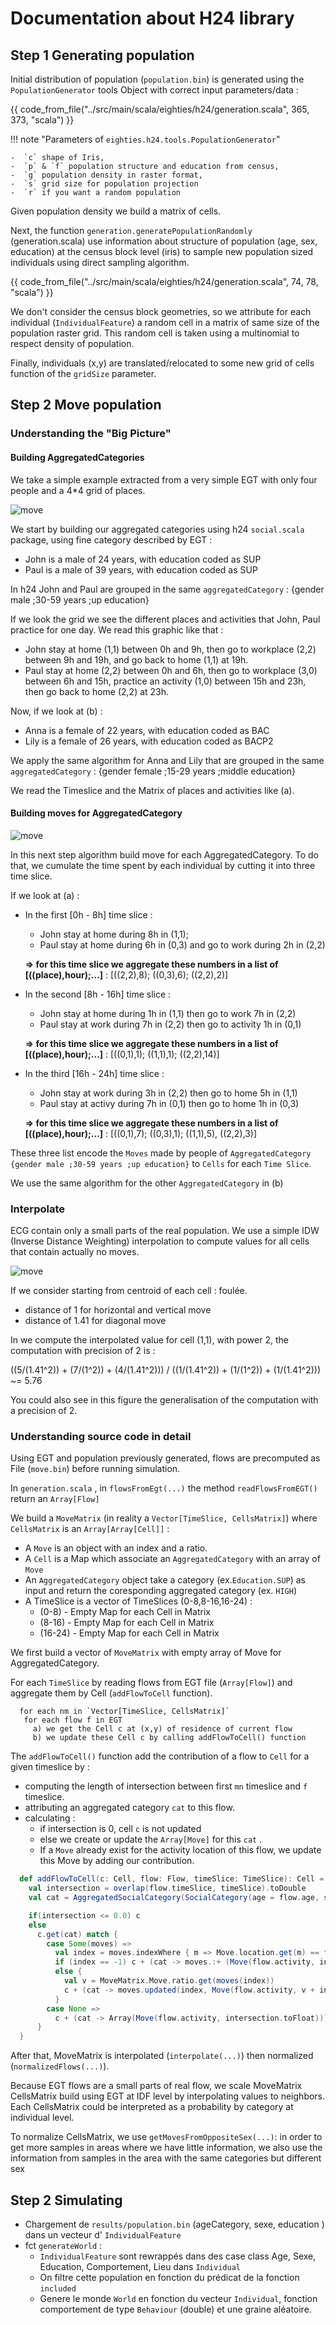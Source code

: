 # Documentation about H24 library


## Step 1 Generating population

Initial distribution of population (`population.bin`) is generated using the `PopulationGenerator` tools Object with correct input parameters/data :

{{ code_from_file("../src/main/scala/eighties/h24/generation.scala", 365, 373, "scala") }}

!!! note "Parameters of `eighties.h24.tools.PopulationGenerator`"

    -  `c` shape of Iris,
    -  `p` & `f` population structure and education from census,
    -  `g` population density in raster format,
    -  `s` grid size for population projection
    -  `r` if you want a random population

Given population density we build a matrix of cells.

Next, the function `generation.generatePopulationRandomly` (generation.scala) use information about structure of population (age, sex, education) at the census block level (iris) to sample new population sized individuals using direct sampling algorithm.

{{ code_from_file("../src/main/scala/eighties/h24/generation.scala", 74, 78, "scala") }}

We don't consider the census block geometries, so we attribute for each individual (`IndividualFeature`) a random cell in a matrix of same size of the population raster grid. This random cell is taken using a multinomial to respect density of population.

Finally, individuals (x,y) are translated/relocated to some new grid of cells function of the `gridSize` parameter.

## Step 2 Move population

### Understanding the "Big Picture"

#### Building AggregatedCategories

We take a simple example extracted from a very simple EGT with only four people and a 4*4 grid of places.

![move](./images/doc/move1.jpg)

We start by building our aggregated categories using h24 `social.scala` package, using fine category described by EGT : 

- John is a male of 24 years, with education coded as SUP
- Paul is a male of 39 years, with education coded as SUP

In h24 John and Paul are grouped in the same `aggregatedCategory` : {gender male ;30-59 years ;up education}  

If we look the grid we see the different places and activities that John, Paul practice for one day. We read this graphic like that : 

- John stay at home (1,1) between 0h and 9h, then go to workplace (2,2) between 9h and 19h, and go back to home (1,1) at 19h. 
- Paul stay at home (2,2) between 0h and 6h, then go to workplace (3,0) between 6h and 15h, practice an activity (1,0) between 15h and 23h, then go back to home (2,2) at 23h.

Now, if we look at (b) :

- Anna is a female of 22 years, with education coded as BAC
- Lily is a female of 26 years, with education coded as BACP2

We apply the same algorithm for Anna and Lily that are grouped in the same `aggregatedCategory` : {gender female ;15-29 years ;middle education}

We read the Timeslice and the Matrix of places and activities like (a).

#### Building moves for AggregatedCategory

![move](./images/doc/move2.jpg)

In this next step algorithm build move for each AggregatedCategory. To do that, we cumulate the time spent by each individual by cutting it into three time slice.

If we look at (a) : 

- In the first [0h - 8h] time slice : 
  - John stay at home during 8h in (1,1);
  - Paul stay at home during 6h in (0,3) and go to work during 2h in (2,2)
  
  **=> for this time slice we aggregate these numbers in a list of [((place),hour);...]** : [((2,2),8); ((0,3),6); ((2,2),2)]

- In the second [8h - 16h] time slice :
  - John stay at home during 1h in (1,1) then go to work 7h in (2,2)
  - Paul stay at work during 7h in (2,2) then go to activity 1h in (0,1)

  **=> for this time slice we aggregate these numbers in a list of [((place),hour);...]** : [((0,1),1); ((1,1),1); ((2,2),14)]

- In the third [16h - 24h] time slice :
  - John stay at work during 3h in (2,2) then go to home 5h in (1,1)
  - Paul stay at activy during 7h in (0,1) then go to home 1h in (0,3)

  **=> for this time slice we aggregate these numbers in a list of [((place),hour);...]** : [((0,1),7); ((0,3),1); ((1,1),5), ((2,2),3)]

These three list encode the `Moves` made by people of `AggregatedCategory {gender male ;30-59 years ;up education}` to `Cells` for each `Time Slice`. 

We use the same algorithm for the other `AggregatedCategory` in (b)

### Interpolate 

ECG contain only a small parts of the real population. We use a simple IDW (Inverse Distance Weighting) interpolation to compute values for all cells that contain actually no moves.

![move](./images/doc/move3.png)

If we consider starting from centroid of each cell : foulée.

- distance of 1 for horizontal and vertical move 
- distance of 1.41 for diagonal move

In we compute the interpolated value for cell (1,1), with power 2, the computation with precision of 2 is :

((5/(1.41^2)) + (7/(1^2)) + (4/(1.41^2))) / ((1/(1.41^2)) + (1/(1^2)) + (1/(1.41^2))) ~= 5.76

You could also see in this figure the generalisation of the computation with a precision of 2.

### Understanding source code in detail

Using EGT and population previously generated, flows are precomputed as File (`move.bin`) before running simulation.

In `generation.scala` , in `flowsFromEgt(...)` the method `readFlowsFromEGT()` return an `Array[Flow]`

We build a `MoveMatrix` (in reality a `Vector[TimeSlice, CellsMatrix]`) where `CellsMatrix` is an `Array[Array[Cell]]`  :

- A `Move` is an object with an index and a ratio.
- A `Cell` is a Map which associate an `AggregatedCategory` with an array of `Move`
- An `AggregatedCategory` object take a category (ex.`Education.SUP`) as input and return the coresponding aggregated category (ex. `HIGH`)
- A TimeSlice is a vector of TimeSlices (0-8,8-16,16-24) :
    - (0-8) - Empty Map for each Cell in Matrix
    - (8-16) - Empty Map for each Cell in Matrix
    - (16-24) - Empty Map for each Cell in Matrix

We first build a vector of `MoveMatrix` with empty array of Move for AggregatedCategory.

For each `TimeSlice` by reading flows from EGT file (`Array[Flow]`) and aggregate them by Cell (`addFlowToCell` function).

```
  for each nm in `Vector[TimeSlice, CellsMatrix]`  
   for each flow f in EGT  
     a) we get the Cell c at (x,y) of residence of current flow 
     b) we update these Cell c by calling addFlowToCell() function
``` 

The `addFlowToCell()` function add the contribution of a flow to `Cell` for a given timeslice by :
- computing the length of intersection between first `mn` timeslice and `f` timeslice.
- attributing an aggregated category `cat` to this flow.
- calculating :
    - if intersection is 0, cell `c` is not updated
    - else we create or update the `Array[Move]` for this `cat` .
    - If a `Move` already exist for the activity location of this flow, we update this Move by adding our contribution.

```scala
  def addFlowToCell(c: Cell, flow: Flow, timeSlice: TimeSlice): Cell = {
    val intersection = overlap(flow.timeSlice, timeSlice).toDouble
    val cat = AggregatedSocialCategory(SocialCategory(age = flow.age, sex = flow.sex, education = flow.education))

    if(intersection <= 0.0) c
    else
      c.get(cat) match {
        case Some(moves) =>
          val index = moves.indexWhere { m => Move.location.get(m) == flow.activity }
          if (index == -1) c + (cat -> moves.:+ (Move(flow.activity, intersection.toFloat)))
          else {
            val v = MoveMatrix.Move.ratio.get(moves(index))
            c + (cat -> moves.updated(index, Move(flow.activity, v + intersection.toFloat)))
          }
        case None =>
          c + (cat -> Array(Move(flow.activity, intersection.toFloat)))
      }
  }
```

After that, MoveMatrix is interpolated (`interpolate(...)`) then normalized (`normalizedFlows(...)`).

Because EGT flows are a small parts of real flow, we scale MoveMatrix CellsMatrix build using EGT at IDF level by interpolating values to neighbors. Each CellsMatrix could be interpreted as a probability by category at individual level.

To normalize CellsMatrix, we use `getMovesFromOppositeSex(...)`: in order to get more samples in areas where we have little information, we also use the information from samples in the area with the same categories but different sex



## Step 2 Simulating


- Chargement de `results/population.bin`   (ageCategory, sexe, education ) dans un vecteur d' `IndividualFeature`
- fct `generateWorld` :
    - `IndividualFeature` sont rewrappés dans des case class Age, Sexe, Education, Comportement, Lieu dans `Individual`
    - On filtre cette population en fonction du prédicat de la fonction `included`
    - Genere le monde `World` en fonction du vecteur `Individual`, fonction comportement de type `Behaviour` (double) et une graine  aléatoire. 
 



